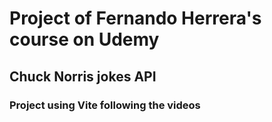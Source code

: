 # Project of Fernando Herrera's course on Udemy

## Chuck Norris jokes API

### Project using Vite following the videos
